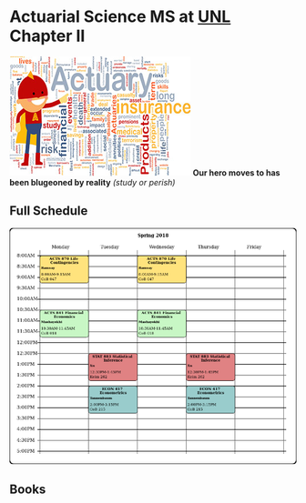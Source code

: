 # Actuarial Science MS at [UNL](http://www.unl.edu/) Chapter II

![Actuary Hero](https://github.com/Infinite-Actuary/Fall-2017/blob/master/images/Actuary-Hero.jpg?raw=true)
**Our hero moves to has been blugeoned by reality** *(study or perish)*

## Full Schedule

![Spring 2018 Schedule](https://github.com/Infinite-Actuary/Spring-2018/blob/master/images/Schedule-Spring-2018.png)

## Books
